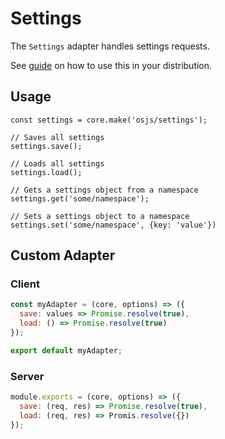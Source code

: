 # Settings

The `Settings` adapter handles settings requests.

See [guide](/guide/settings/README.md) on how to use this in your distribution.

## Usage

```
const settings = core.make('osjs/settings');

// Saves all settings
settings.save();

// Loads all settings
settings.load();

// Gets a settings object from a namespace
settings.get('some/namespace');

// Sets a settings object to a namespace
settings.set('some/namespace', {key: 'value'})
```

## Custom Adapter

### Client

```javascript
const myAdapter = (core, options) => ({
  save: values => Promise.resolve(true),
  load: () => Promise.resolve(true)
});

export default myAdapter;
```

### Server

```javascript
module.exports = (core, options) => ({
  save: (req, res) => Promise.resolve(true),
  load: (req, res) => Promis.resolve({})
});
```
